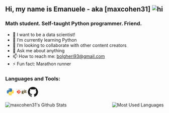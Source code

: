 ## Hi, my name is Emanuele - aka [maxcohen31] <img src="https://user-images.githubusercontent.com/1303154/88677602-1635ba80-d120-11ea-84d8-d263ba5fc3c0.gif" width="28px" alt="hi">

### Math student. Self-taught Python programmer. Friend. 


- 🔭 I want to be a data scientist!
- 🌱 I’m currently learning Python
- 👯 I’m looking to collaborate with other content creators
- 💬 Ask me about anything
- 📫 How to reach me: bolgheri93@gmail.com
- ⚡ Fun fact: Marathon runner

### Languages and Tools:
<img height="32" width="32" src="https://raw.githubusercontent.com/github/explore/80688e429a7d4ef2fca1e82350fe8e3517d3494d/topics/python/python.png" />  <img height="32" width="32" src="https://raw.githubusercontent.com/github/explore/80688e429a7d4ef2fca1e82350fe8e3517d3494d/topics/git/git.png" /> <img height="32" width="32" src="https://raw.githubusercontent.com/github/explore/78df643247d429f6cc873026c0622819ad797942/topics/github/github.png" />




<img align='left' alt="maxcohen31's Github Stats" src='https://github-readme-stats.vercel.app/api?username=maxcohen31&show_icons=true&theme=tokyonight' />
<img align='right' alt="Most Used Languages" src=" [![Top Langs](https://github-readme-stats.vercel.app/api/top-langs/?username=maxcohen31)](https://github.com/anuraghazra/github-readme-stats)" />
